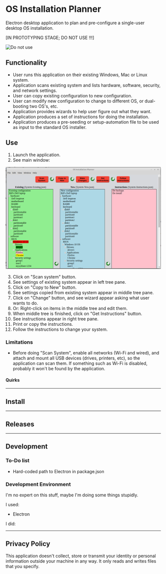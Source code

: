 # OS Installation Planner
Electron desktop application to plan and pre-configure a single-user desktop OS installation.

[IN PROTOTYPING STAGE; DO NOT USE !!!]

![Do not use](http://4.bp.blogspot.com/-1lTbJMSPZaE/Tyu0eri0bOI/AAAAAAAAEP0/L6yk8jqGUwI/s1600/abnormal%2Bbrain.jpg "Do not use")

## Functionality

* User runs this application on their existing Windows, Mac or Linux system.
* Application scans existing system and lists hardware, software, security, and network settings.
* User can copy existing configuration to new configuration.
* User can modify new configuration to change to different OS, or dual-booting two OS's, etc.
* Application provides wizards to help user figure out what they want.
* Application produces a set of instructions for doing the installation.
* Application produces a pre-seeding or setup-automation file to be used as input to the standard OS installer.

## Use

1. Launch the application.
1. See main window:

![Main window](Screenshot-MainWindow.png "Main window")

3. Click on "Scan system" button.
1. See settings of existing system appear in left tree pane.
1. Click on "Copy to New" button.
1. See settings copied from existing system appear in middle tree pane.
1. Click on "Change" button, and see wizard appear asking what user wants to do.
1. Or: Right-click on items in the middle tree and edit them.
1. When middle tree is finished, click on "Get Instructions" button.
1. See instructions appear in right tree pane.
1. Print or copy the instructions.
1. Follow the instructions to change your system.



### Limitations

* Before doing "Scan System", enable all networks (Wi-Fi and wired), and attach and mount all USB devices (drives, printers, etc), so the application can scan them.  If something such as Wi-Fi is disabled, probably it won't be found by the application.


#### Quirks

---


## Install

---


## Releases

---


## Development
### To-Do list
* Hard-coded path to Electron in package.json

### Development Environment
I'm no expert on this stuff, maybe I'm doing some things stupidly.

I used:
* Electron 

I did:

---

## Privacy Policy
This application doesn't collect, store or transmit your identity or personal information outside your machine in any way.  It only reads and writes files that you specify.


